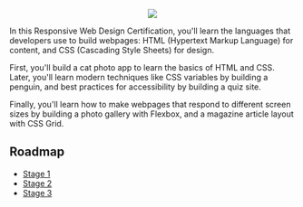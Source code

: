 <p align="center">
    <img src="https://i.postimg.cc/xdL9YnkH/image.png" />
</p>
In this Responsive Web Design Certification, you'll learn the languages that developers use to build webpages: HTML (Hypertext Markup Language) for content, and CSS (Cascading Style Sheets) for design.

First, you'll build a cat photo app to learn the basics of HTML and CSS. Later, you'll learn modern techniques like CSS variables by building a penguin, and best practices for accessibility by building a quiz site.

Finally, you'll learn how to make webpages that respond to different screen sizes by building a photo gallery with Flexbox, and a magazine article layout with CSS Grid.

## Roadmap

- [Stage 1](https://github.com/Kroixyz/freecodecamp-courses/tree/master/responsive-web-design/stage-1)
- [Stage 2](https://github.com/Kroixyz/freecodecamp-courses/tree/master/responsive-web-design/stage-2)
- [Stage 3](https://github.com/Kroixyz/freecodecamp-courses/tree/master/responsive-web-design/stage-3)
